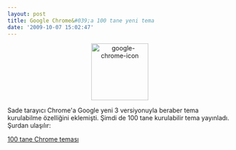 ```yaml
---
layout: post
title: Google Chrome&#039;a 100 tane yeni tema
date: '2009-10-07 15:02:47'
---
```


<p style="text-align:center;"><img class="aligncenter size-full wp-image-506" title="google-chrome-icon" src="http://devdala.files.wordpress.com/2009/10/google-chrome-icon.png" alt="google-chrome-icon" width="128" height="128" /></p>
Sade tarayıcı Chrome'a Google yeni 3 versiyonuyla beraber tema kurulabilme özelliğini eklemişti. Şimdi de 100 tane kurulabilir tema yayınladı. Şurdan ulaşılır:

<a href="https://tools.google.com/chrome/intl/en/themes/p/at_chrome.html#at_yulia" target="_blank">100 tane Chrome teması</a>